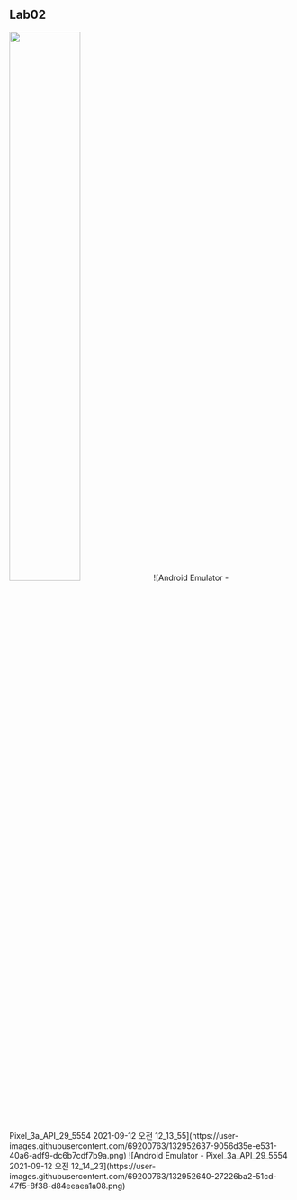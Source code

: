 ## Lab02
<img src="https://user-images.githubusercontent.com/69200763/132952632-5d87756e-3022-412b-84dc-27b746a16b91.png" width=50% height=50%>
![Android Emulator - Pixel_3a_API_29_5554 2021-09-12 오전 12_13_55](https://user-images.githubusercontent.com/69200763/132952637-9056d35e-e531-40a6-adf9-dc6b7cdf7b9a.png)
![Android Emulator - Pixel_3a_API_29_5554 2021-09-12 오전 12_14_23](https://user-images.githubusercontent.com/69200763/132952640-27226ba2-51cd-47f5-8f38-d84eeaea1a08.png)
